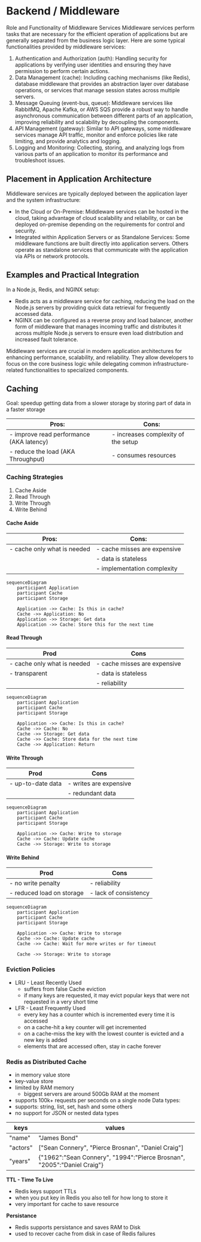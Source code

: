 # Backend / Middleware

Role and Functionality of Middleware Services
Middleware services perform tasks that are necessary for the efficient operation of applications but are generally separated from the business logic layer. Here are some typical functionalities provided by middleware services:

1. Authentication and Authorization (auth): Handling security for applications by verifying user identities and ensuring they have permission to perform certain actions.
2. Data Management (cache): Including caching mechanisms (like Redis), database middleware that provides an abstraction layer over database operations, or services that manage session states across multiple servers.
3. Message Queuing (event-bus, queue): Middleware services like RabbitMQ, Apache Kafka, or AWS SQS provide a robust way to handle asynchronous communication between different parts of an application, improving reliability and scalability by decoupling the components.
4. API Management (gateway): Similar to API gateways, some middleware services manage API traffic, monitor and enforce policies like rate limiting, and provide analytics and logging.
5. Logging and Monitoring: Collecting, storing, and analyzing logs from various parts of an application to monitor its performance and troubleshoot issues.

## Placement in Application Architecture

Middleware services are typically deployed between the application layer and the system infrastructure:

- In the Cloud or On-Premise: Middleware services can be hosted in the cloud, taking advantage of cloud scalability and reliability, or can be deployed on-premise depending on the requirements for control and security.
- Integrated within Application Servers or as Standalone Services: Some middleware functions are built directly into application servers. Others operate as standalone services that communicate with the application via APIs or network protocols.

## Examples and Practical Integration

In a Node.js, Redis, and NGINX setup:

- Redis acts as a middleware service for caching, reducing the load on the Node.js servers by providing quick data retrieval for frequently accessed data.
- NGINX can be configured as a reverse proxy and load balancer, another form of middleware that manages incoming traffic and distributes it across multiple Node.js servers to ensure even load distribution and increased fault tolerance.

Middleware services are crucial in modern application architectures for enhancing performance, scalability, and reliability. They allow developers to focus on the core business logic while delegating common infrastructure-related functionalities to specialized components.

## Caching

Goal: speedup getting data from a slower storage by storing part of data in a faster storage

| Pros:                                    | Cons:                               |
| ---------------------------------------- | ----------------------------------- |
| - improve read performance (AKA latency) | - increases complexity of the setup |
| - reduce the load (AKA Throughput)       | - consumes resources                |

### Caching Strategies

1. Cache Aside
2. Read Through
3. Write Through
4. Write Behind

#### Cache Aside

| **Pros:**                   | **Cons:**                    |
| --------------------------- | ---------------------------- |
| - cache only what is needed | - cache misses are expensive |
|                             | - data is stateless          |
|                             | - implementation complexity  |

```mermaid
sequenceDiagram
    participant Application
    participant Cache
    participant Storage

    Application ->> Cache: Is this in cache?
    Cache ->> Application: No
    Application ->> Storage: Get data
    Application ->> Cache: Store this for the next time
```

#### Read Through

| Prod                        | Cons                         |
| --------------------------- | ---------------------------- |
| - cache only what is needed | - cache misses are expensive |
| - transparent               | - data is stateless          |
|                             | - reliability                |

```mermaid
sequenceDiagram
    participant Application
    participant Cache
    participant Storage

    Application ->> Cache: Is this in cache?
    Cache ->> Cache: No
    Cache ->> Storage: Get data
    Cache ->> Cache: Store data for the next time
    Cache ->> Application: Return
```

#### Write Through

| Prod              | Cons                   |
| ----------------- | ---------------------- |
| - up-to-date data | - writes are expensive |
|                   | - redundant data       |

```mermaid
sequenceDiagram
    participant Application
    participant Cache
    participant Storage

    Application ->> Cache: Write to storage
    Cache ->> Cache: Update cache
    Cache ->> Storage: Write to storage
```

#### Write Behind

| Prod                      | Cons                  |
| ------------------------- | --------------------- |
| - no write penalty        | - reliability         |
| - reduced load on storage | - lack of consistency |

```mermaid
sequenceDiagram
    participant Application
    participant Cache
    participant Storage

    Application ->> Cache: Write to storage
    Cache ->> Cache: Update cache
    Cache ->> Cache: Wait for more writes or for timeout

    Cache ->> Storage: Write to storage
```

### Eviction Policies

- LRU - Least Recently Used
  - suffers from false Cache eviction
  - if many keys are requested, it may evict popular keys that were not requested in a very short time
- LFR - Least Frequently Used
  - every key has a counter which is incremented every time it is accessed
  - on a cache-hit a key counter will get incremented
  - on a cache-miss the key with the lowest counter is evicted and a new key is added
  - elements that are accessed often, stay in cache forever

### Redis as Distributed Cache

- in memory value store
- key-value store
- limited by RAM memory
  - biggest servers are around 500Gb RAM at the moment
- supports 100k+ requests per seconds on a single node
  Data types:
- supports: string, list, set, hash and some others
- no support for JSON or nested data types

| keys     | values                                                                  |
| -------- | ----------------------------------------------------------------------- |
| "name"   | "James Bond"                                                            |
| "actors" | ["Sean Connery", "Pierce Brosnan", "Daniel Craig"]                      |
| "years"  | {"1962":"Sean Connery", "1994":"Pierce Brosnan", "2005":"Daniel Craig"} |

**TTL - Time To Live**

- Redis keys support TTLs
- when you put key in Redis you also tell for how long to store it
- very important for cache to save resource

**Persistance**

- Redis supports persistance and saves RAM to Disk
- used to recover cache from disk in case of Redis failures
